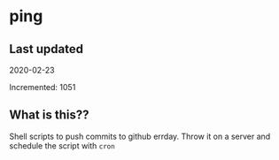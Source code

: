 # ping

## Last updated
2020-02-23

Incremented: 1051

## What is this??
Shell scripts to push commits to github errday. Throw it on a server and schedule the script with `cron`

